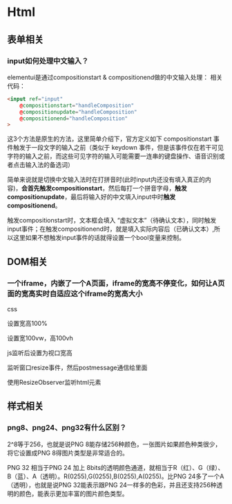 # Html



## 表单相关

### input如何处理中文输入？

elementui是通过compositionstart & compositionend做的中文输入处理：
相关代码：
``` html
<input ref="input"
    @compositionstart="handleComposition"
    @compositionupdate="handleComposition"
    @compositionend="handleComposition"
>
```
这3个方法是原生的方法，这里简单介绍下，官方定义如下
compositionstart 事件触发于一段文字的输入之前（类似于 keydown 事件，但是该事件仅在若干可见字符的输入之前，而这些可见字符的输入可能需要一连串的键盘操作、语音识别或者点击输入法的备选词）

简单来说就是切换中文输入法时在打拼音时(此时input内还没有填入真正的内容)，**会首先触发compositionstart**，然后每打一个拼音字母，**触发compositionupdate**，最后将输入好的中文填入input中时**触发compositionend**。

触发compositionstart时，文本框会填入 “虚拟文本”（待确认文本），同时触发input事件；在触发compositionend时，就是填入实际内容后（已确认文本）,所以这里如果不想触发input事件的话就得设置一个bool变量来控制。

## DOM相关

### 一个iframe，内嵌了一个A页面，iframe的宽高不停变化，如何让A页面的宽高实时自适应这个iframe的宽高大小

css

设置宽高100%

设置宽100vw，高100vh

js监听后设置为视口宽高

监听窗口resize事件，然后postmessage通信给里面

使用ResizeObserver监听html元素


## 样式相关


### png8、png24、png32有什么区别？

2^8等于256，也就是说PNG 8能存储256种颜色，一张图片如果颜色种类很少，将它设置成PNG 8得图片类型是非常适合的。

PNG 32 相当于PNG 24 加上 8bits的透明颜色通道，就相当于R（红）、G（绿）、B（蓝）、A（透明）。R(0255),G(0255),B(0255),A(0255)。比PNG 24多了一个A（透明），也就是说PNG 32能表示跟PNG 24一样多的色彩，并且还支持256种透明的颜色，能表示更加丰富的图片颜色类型。